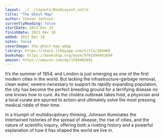 ```yaml
---
layout: ../../layouts/BookLayout.astro
title: "The Ghost Map"
author: Steven Johnson
currentlyReading: false
startDate: 2023 Dec 15
finishDate: 2023 Dec 18
added: 2023 Dec 18
notes: false
coverImage: the-ghost-map.webp
library: https://share.libbyapp.com/title/204469
bookshop: https://bookshop.org/book/9781594482694
amazon: https://amazon.com/dp/1594482691
---
```


It’s the summer of 1854, and London is just emerging as one of the first modern cities in the world. But lacking the infrastructure-garbage removal, clean water, sewers-necessary to support its rapidly expanding population, the city has become the perfect breeding ground for a terrifying disease no one knows how to cure. As the cholera outbreak takes hold, a physician and a local curate are spurred to action-and ultimately solve the most pressing medical riddle of their time.  

In a triumph of multidisciplinary thinking, Johnson illuminates the intertwined histories of the spread of disease, the rise of cities, and the nature of scientific inquiry, offering both a riveting history and a powerful explanation of how it has shaped the world we live in.  
